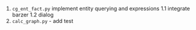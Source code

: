 1. `cg_ent_fact.py` implement entity querying and expressions
1.1 integrate barzer
1.2 dialog
2. `calc_graph.py` - add test

